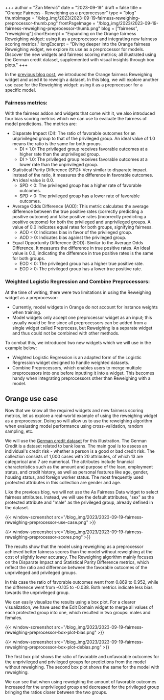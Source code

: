 +++
author = "Žan Mervič"
date = "2023-09-19"
draft = false
title = "Orange Fairness - Reweighing as a preprocessor"
type = "blog"
thumbImage = "/blog_img/2023/2023-09-19-fairness-reweighing-preprocessor-thumb.png"
frontPageImage = "/blog_img/2023/2023-09-19-fairness-reweighing-preprocessor-thumb.png"
blog = ["fairness", "reweighing"]
shortExcerpt = "Expanding on the Orange fairness Reweighing widget: using it as a preprocessor and integrating new fairness scoring metrics."
longExcerpt = "Diving deeper into the Orange fairness Reweighing widget, we explore its use as a preprocessor for models. Discover the new widgets and fairness scoring metrics; all illustrated using the German credit dataset, supplemented with visual insights through box plots."
+++

In the [previous blog post](/blog/2023/2023-09-19-fairness-reweighing-dataset/), we introduced the Orange fairness Reweighing widget and used it to reweigh a dataset. In this blog, we will explore another use case for the Reweighing widget: using it as a preprocessor for a specific model.

### Fairness metrics:

With the fairness addon and widgets that come with it, we also introduced four bias scoring metrics which we can use to evaluate the fairness of model predictions. The metrics are:

- Disparate Impact (DI): The ratio of favorable outcomes for an unprivileged group to that of the privileged group. An ideal value of 1.0 means the ratio is the same for both groups.
  - DI < 1.0: The privileged group receives favorable outcomes at a higher rate than the unprivileged group.
  - DI > 1.0: The privileged group receives favorable outcomes at a lower rate than the unprivileged group.
- Statistical Parity Difference (SPD): Very similar to disparate impact. Instead of the ratio, it measures the difference in favorable outcomes. An ideal value is 0.0.
  - SPD < 0: The privileged group has a higher rate of favorable outcomes.
  - SPD > 0: The privileged group has a lower rate of favorable outcomes.
- Average Odds Difference (AOD): This metric calculates the average difference between the true positive rates (correctly predicting a positive outcome) and false positive rates (incorrectly predicting a positive outcome) for both the privileged and unprivileged groups. A value of 0.0 indicates equal rates for both groups, signifying fairness.
  - AOD < 0: Indicates bias in favor of the privileged group.
  - AOD > 0: Indicates bias against the privileged group.
- Equal Opportunity Difference (EOD): Similar to the Average Odds Difference. It measures the difference in true positive rates. An ideal value is 0.0, indicating the difference in true positive rates is the same for both groups.
  - EOD < 0: The privileged group has a higher true positive rate.
  - EOD > 0: The privileged group has a lower true positive rate.

### Weighted Logistic Regression and Combine Preprocessors:

At the time of writing, there were two limitations in using the Reweighing widget as a preprocessor:
- Currently, model widgets in Orange do not account for instance weights when training. 
- Model widgets only accept one preprocessor widget as an input; this usually would be fine since all preprocessors can be added from a single widget called Preprocess, but Reweighing is a separate widget and thus could not be combined with other methods. 

To combat this, we introduced two new widgets which we will use in the example below: 
- Weighted Logistic Regression is an adapted form of the Logistic Regression widget designed to handle weighted datasets.
- Combine Preprocessors, which enables users to merge multiple preprocessors into one before inputting it into a widget. This becomes handy when integrating preprocessors other than Reweighing with a model.

## Orange use case

Now that we know all the required widgets and new fairness scoring metrics, let us explore a real-world example of using the reweighing widget as a preprocessor. Doing so will allow us to use the reweighing algorithm when evaluating model performance using cross-validation, random sampling, etc.

We will use the [German credit dataset](http://archive.ics.uci.edu/dataset/144/statlog+german+credit+data) for this illustration. The German Credit is a dataset related to bank loans. The main goal is to assess an individual's credit risk - whether a person is a good or bad credit risk. The collection consists of 1,000 cases with 20 attributes, of which 13 are categorical and 7 are numerical. The attributes include financial characteristics such as the amount and purpose of the loan, employment status, and credit history, as well as personal features like age, gender, housing status, and foreign worker status. The most frequently used protected attributes in this collection are gender and age. 

Like the previous blog, we will not use the As Fairness Data widget to select fairness attributes. Instead, we will use the default attributes, "sex" as the protected attribute and "male" as the privileged group, already defined in the dataset.

{{< window-screenshot src="/blog_img/2023/2023-09-19-fairness-reweighing-preprocessor-use-case.png" >}}

{{< window-screenshot src="/blog_img/2023/2023-09-19-fairness-reweighing-preprocessor-scores.png" >}}

The results show that the model using reweighing as a preprocessor achieved better fairness scores than the model without reweighing at the cost of slightly lower accuracy. The Reweighing algorithm mainly focuses on the Disparate Impact and Statistical Parity Difference metrics, which reflect the ratio and difference between the favorable outcomes of the unprivileged and privileged groups. 

In this case the ratio of favorable outcomes went from 0.869 to 0.952, while the difference went from -0.105 to -0.038. Both metrics indicate less bias towards the unprivileged group.

We can easily visualize the results using a box plot. For a clearer visualization, we have used the Edit Domain widget to merge all values of each protected group into one, which resulted in two groups: males and females.

{{< window-screenshot src="/blog_img/2023/2023-09-19-fairness-reweighing-preprocessor-box-plot-bias.png" >}}

{{< window-screenshot src="/blog_img/2023/2023-09-19-fairness-reweighing-preprocessor-box-plot-debias.png" >}}

The first box plot shows the ratio of favorable and unfavorable outcomes for the unprivileged and privileged groups for predictions from the model without reweighing. The second box plot shows the same for the model with reweighing. 

We can see that when using reweighing the amount of favorable outcomes increased for the unprivileged group and decreased for the privileged group bringing the ratios closer between the two groups.